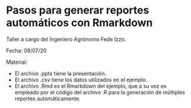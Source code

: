 # Pasos para generar reportes automáticos con Rmarkdown

Taller a cargo del Ingeniero Agrónomo Fede Izzo.

Fecha: 09/07/20

Material:
    
- El archivo .pptx tiene la presentación.
- El archivo .csv tiene los datos utilizados en el ejemplo.
- El archivo .Rmd es el Rmarkdown del ejemplo, que a su vez es empleado por el código del archivo .R para la generación de múltiples reportes automáticamente.



